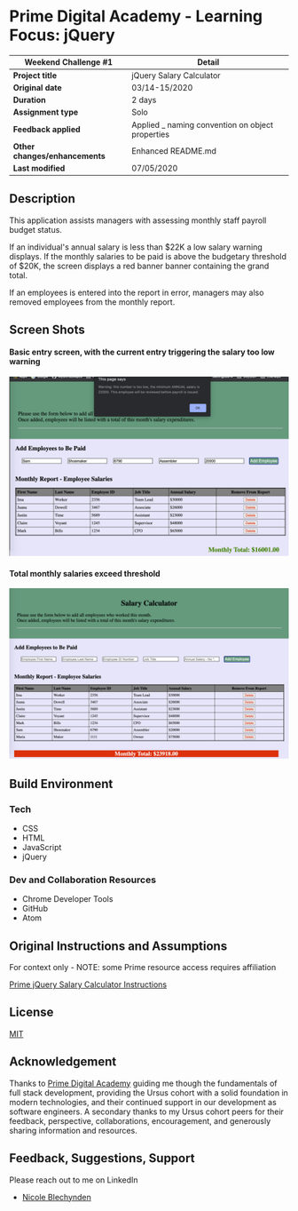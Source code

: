 # Prime Digital Academy - Learning Focus: jQuery

| Weekend Challenge #1           | Detail                                            |
| ------------------------------ | ------------------------------------------------- |
| **Project title**              | jQuery Salary Calculator                          |
| **Original date**              | 03/14-15/2020                                     |
| **Duration**                   | 2 days                                            |
| **Assignment type**            | Solo                                              |
| **Feedback applied**           | Applied \_ naming convention on object properties |
| **Other changes/enhancements** | Enhanced README.md                                |
| **Last modified**              | 07/05/2020                                        |

## Description

This application assists managers with assessing monthly staff payroll budget status.

If an individual's annual salary is less than \$22K a low salary warning displays. If the monthly salaries to be paid is above the budgetary threshold of \$20K, the screen displays a red banner banner containing the grand total.

If an employees is entered into the report in error, managers may also removed employees from the monthly report.

## Screen Shots

#### Basic entry screen, with the current entry triggering the salary too low warning

![Entry Page](documentation/jQuerySS1.png)

#### Total monthly salaries exceed threshold

![Entry Page with excessive salary expenditures banner](documentation/jQuerySS2.png)

## Build Environment

### Tech

- CSS
- HTML
- JavaScript
- jQuery

### Dev and Collaboration Resources

- Chrome Developer Tools
- GitHub
- Atom

## Original Instructions and Assumptions

For context only - NOTE: some Prime resource access requires affiliation

[Prime jQuery Salary Calculator Instructions](documentation/INSTRUCTIONS.md)

## License

[MIT](./LICENSE.txt)

## Acknowledgement

Thanks to [Prime Digital Academy](https://www.primeacademy.io/) guiding me though the fundamentals of full stack development, providing the Ursus cohort with a solid foundation in modern technologies, and their continued support in our development as software engineers. A secondary thanks to my Ursus cohort peers for their feedback, perspective, collaborations, encouragement, and generously sharing information and resources.

## Feedback, Suggestions, Support

Please reach out to me on LinkedIn

- [Nicole Blechynden](https://www.linkedin.com/in/nicoleblechynden/)
